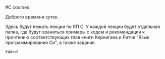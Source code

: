 #C courses

  Доброго времени суток.
	
  Здесь будут лежать лекции по ЯП C. У каждой лекции будет отдельная папка, где будут храниться примеры с кодом и рекомендации к прочтению соответствующих глав книги Кернигана и Ритчи "Язык программирования Си", а также задания.

	Удачи!
